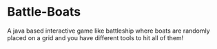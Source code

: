 # Battle-Boats
A java based interactive game like battleship where boats are randomly placed on a grid and you have different tools to hit all of them!
